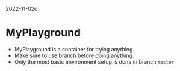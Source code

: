2022-11-02c
# MyPlayground
- MyPlayground is a container for trying anything. 
- Make sure to use branch before doing anything.
- Only the most basic environment setup is done in branch `master`
